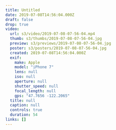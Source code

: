 ```yaml
---
title: Untitled
date: 2019-07-08T14:56:04.000Z
draft: false
drop: true
video:
  url: s3/video/2019-07-08-07-56-04.mp4
  thumb: s3/thumbs/2019-07-08-07-56-04.jpg
  preview: s3/previews/2019-07-08-07-56-04.jpg
  poster: s3/posters/2019-07-08-07-56-04.jpg
  created: 2019-07-08T14:56:04.000Z
  exif:
    make: Apple
    model: "iPhone 7"
    lens: null
    iso: null
    aperture: null
    shutter_speed: null
    focal_length: null
    gps: "47.7656 -122.2065"
  title: null
  caption: null
  controls: true
  duration: 54
links: []
---
```

